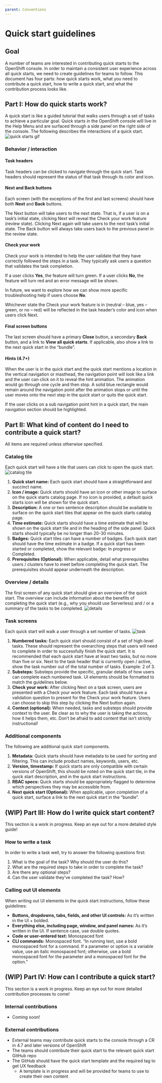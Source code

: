 ```yaml
---
parent: Conventions
---
```


# Quick start guidelines

## Goal
A number of teams are interested in contributing quick starts to the OpenShift console. In order to maintain a consistent user experience across all quick starts, we need to create guidelines for teams to follow. This document has four parts: how quick starts work, what you need to contribute a quick start, how to write a quick start, and what the contribution process looks like.

## Part I: How do quick starts work?
A quick start is like a guided tutorial that walks users through a set of tasks to achieve a particular goal. Quick starts in the OpenShift console will live in the Help Menu and are surfaced through a side panel on the right side of the console. The following describes the interactions of a quick start.
![quick starts gif](../images/quickstarts.gif)

### Behavior / interaction

#### Task headers
Task headers can be clicked to navigate through the quick start. Task headers should represent the status of that task through its color and icon.

#### Next and Back buttons
Each screen (with the exceptions of the first and last screens) should have both **Next** and **Back** buttons.

The Next button will take users to the next state. That is, if a user is on a task’s initial state, clicking Next will reveal the Check your work feature (review state). Clicking Next again will take users to the next task’s initial state. The Back button will always take users back to the previous panel in the review state.

#### Check your work
Check your work is intended to help the user validate that they have correctly followed the steps in a task. They typically ask users a question that validates the task completion.

If a user clicks **Yes**, the feature will turn green. If a user clicks **No**, the feature will turn red and an error message will be shown.

In future, we want to explore how we can show more specific troubleshooting help if users choose **No**.

Whichever state the Check your work feature is in (neutral – blue, yes – green, or no – red) will be reflected in the task header’s color and icon when users click Next.

#### Final screen buttons
The last screen should have a primary **Close** button, a secondary **Back** button, and a link to **View all quick starts**. If applicable, also show a link to the next quick start in the “bundle”.

#### Hints (4.7+)
When the user is in the quick start and the quick start mentions a location in the vertical navigation or masthead, the navigation point will look like a link and the user can click on it to reveal the hint animation. The animation would go through one cycle and then stop. A solid blue rectangle would remain around the navigation point after the animation stops or until the user moves onto the next step in the quick start or quits the quick start.

If the user clicks on a sub navigation point hint in a quick start, the main navigation section should be highlighted.

## Part II: What kind of content do I need to contribute a quick start?
All items are required unless otherwise specified.

### Catalog tile
Each quick start will have a tile that users can click to open the quick start.
![catalog tile](../images/qs-tile.png)
1. **Quick start name:** Each quick start should have a straightforward and succinct name.
2. **Icon / image:** Quick starts should have an icon or other image to surface on the quick starts catalog page. If no icon is provided, a default quick starts icon will be shown for the quick start.
3. **Description:** A one or two sentence description should be available to surface on the quick start tiles that appear on the quick starts catalog page.
4. **Time estimate:** Quick starts should have a time estimate that will be shown on the quick start tile and in the heading of the side panel. Quick starts should typically be no longer than 20-30 minutes.
5. **Badges:** Quick start tiles can have a number of badges. Each quick start should have the time estimate in a badge. If a quick start has been started or completed, show the relevant badge: In progress or Completed.
6. **Prerequisites (Optional):** When applicable, detail what prerequisites users / clusters have to meet before completing the quick start. The prerequisites should appear underneath the description.

### Overview / details
The first screen of any quick start should give an overview of the quick start. The overview can include information about the benefits of completing the quick start (e.g., why you should use Serverless) and / or a summary of the tasks to be completed.
![details](../images/qs-details.png)

### Task screens
Each quick start will walk a user through a set number of tasks.
![task](../images/qs-task.png)
1. **Numbered tasks:** Each quick start should consist of a set of high-level tasks. These should represent the overarching steps that users will need to complete in order to successfully finish the quick start. It is recommended that each quick start have at least two tasks, but no more than five or six. Next to the task header that is currently open / active, show the task number out of the total number of tasks. Example: 2 of 3.
2. **Substeps:** Substeps provide the specific, granular details of how users can complete each numbered task. UI elements should be formatted to match the guidelines below.
3. **Check your work:** After clicking Next on a task screen, users are presented with a Check your work feature. Each task should have a validation question to present for the Check your work feature. Users can choose to skip this step by clicking the Next button again.
4. **Context (optional):** When needed, tasks and substeps should provide context to the user. Be clear as to why the user is taking the actions, how it helps them, etc. Don’t be afraid to add content that isn’t strictly instructional!

### Additional components
The following are additional quick start components.
1. **Metadata:** Quick starts should have metadata to be used for sorting and filtering. This can include product names, keywords, users, etc.
2. **Version, timestamp:** If quick starts are only compatible with certain versions of OpenShift, this should be noted on the quick start tile, in the quick start description, and in the quick start instructions.
3. **RBAC specs:** Quick starts should be appropriately flagged to determine which perspectives they may be accessible from.
4. **Next quick start (Optional):** When applicable, upon completion of a quick start, surface a link to the next quick start in the “bundle”.

## (WIP) Part III: How do I write quick start content?
This section is a work in progress. Keep an eye out for a more detailed style guide!

### How to write a task
In order to write a task well, try to answer the following questions first:
1. What is the goal of the task? Why should the user do this?
2. What are the required steps to take in order to complete the task?
3. Are there any optional steps?
4. Can the user validate they’ve completed the task? How?

### Calling out UI elements
When writing out UI elements in the quick start instructions, follow these guidelines:

* **Buttons, dropdowns, tabs, fields, and other UI controls:** As it’s written in the UI + bolded.
* **Everything else, including page, window, and panel names:** As it’s written in the UI. If sentence case, use double quotes.
* **Code or user-entered text:** Monospaced font
* **CLI commands:** Monospaced font. “In running text, use a bold monospaced font for a command. If a parameter or option is a variable value, use an italic monospaced font; otherwise, use a bold monospaced font for the parameter and a monospaced font for the option.”

## (WIP) Part IV: How can I contribute a quick start?
This section is a work in progress. Keep an eye out for more detailed contribution processes to come!

### Internal contributions
* Coming soon!

### External contributions
* External teams may contribute quick starts to the console through a CR in 4.7 and later versions of OpenShift
* The teams should contribute their quick start to the relevant quick start GitHub repo
* The GitHub should have the quick start template and the required tag to get UX feedback
  * A template is in progress and will be provided for teams to use to create their own content
